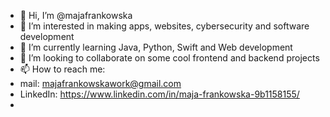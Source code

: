 - 👋 Hi, I’m @majafrankowska
- 👀 I’m interested in making apps, websites, cybersecurity and software development
- 🌱 I’m currently learning Java, Python, Swift and Web development
- 💞️ I’m looking to collaborate on some cool frontend and backend projects 
- 📫 How to reach me: 
- mail: majafrankowskawork@gmail.com
- LinkedIn: https://www.linkedin.com/in/maja-frankowska-9b1158155/
- 

<!---
majafrankowska/majafrankowska is a ✨ special ✨ repository because its `README.md` (this file) appears on your GitHub profile.
You can click the Preview link to take a look at your changes.
--->
